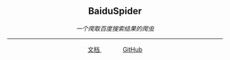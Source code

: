 <center>
<section class="tx-container">
<div class="tx-hero__content">
<h1>BaiduSpider</h1>

<i>一个爬取百度搜索结果的爬虫</i>
</div>
</section>
</center>

----
<center>
<div class="tx-hero__content">
<a style="cursor: pointer" class="md-button md-button--primary" href="/get-started">
文档
</a>
<a style="cursor: pointer; margin-left: 50px" class="md-button md-button--outline-primary" href="https://github.com/samzhangjy/BaiduSpider" target="_blank">
GitHub
</a>
</div>
</center>
